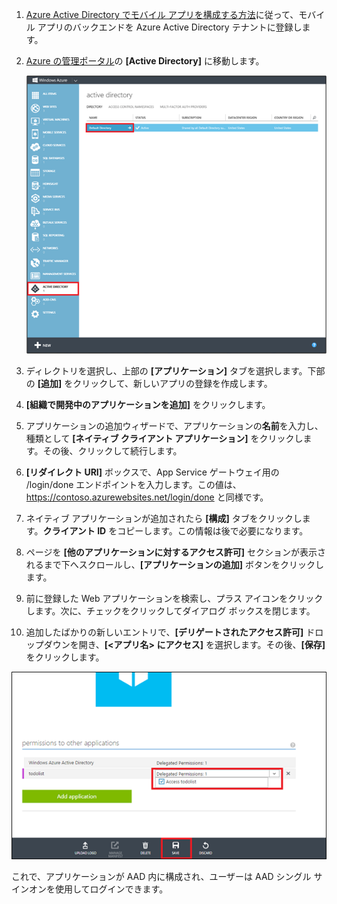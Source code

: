 1. [Azure Active Directory でモバイル アプリを構成する方法]に従って、モバイル アプリのバックエンドを Azure Active Directory テナントに登録します。

2. [Azure の管理ポータル]の **[Active Directory]** に移動します。

   ![](./media/app-service-mobile-adal-register-app/app-service-navigate-aad.png)

3. ディレクトリを選択し、上部の **[アプリケーション]** タブを選択します。下部の **[追加]** をクリックして、新しいアプリの登録を作成します。 

4. **[組織で開発中のアプリケーションを追加]** をクリックします。

5. アプリケーションの追加ウィザードで、アプリケーションの**名前**を入力し、種類として **[ネイティブ クライアント アプリケーション]** をクリックします。その後、クリックして続行します。

6. **[リダイレクト URI]** ボックスで、App Service ゲートウェイ用の /login/done エンドポイントを入力します。この値は、https://contoso.azurewebsites.net/login/done と同様です。

7. ネイティブ アプリケーションが追加されたら **[構成]** タブをクリックします。**クライアント ID** をコピーします。この情報は後で必要になります。

8. ページを **[他のアプリケーションに対するアクセス許可]** セクションが表示されるまで下へスクロールし、**[アプリケーションの追加]** ボタンをクリックします。

9. 前に登録した Web アプリケーションを検索し、プラス アイコンをクリックします。次に、チェックをクリックしてダイアログ ボックスを閉じます。

10. 追加したばかりの新しいエントリで、**[デリゲートされたアクセス許可]** ドロップダウンを開き、**[<アプリ名> にアクセス]** を選択します。その後、**[保存]** をクリックします。

   ![](./media/app-service-mobile-adal-register-app/aad-native-client-add-permissions.png)

これで、アプリケーションが AAD 内に構成され、ユーザーは AAD シングル サインオンを使用してログインできます。

[Azure の管理ポータル]: https://manage.windowsazure.com/
[Azure Active Directory でモバイル アプリを構成する方法]: ../articles/app-service-how-to-configure-active-directory-authentication-preview.md

<!---HONumber=July15_HO3-->